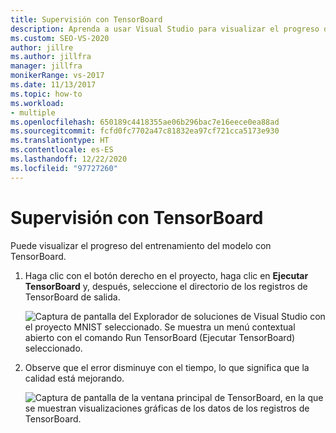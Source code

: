 ```yaml
---
title: Supervisión con TensorBoard
description: Aprenda a usar Visual Studio para visualizar el progreso del entrenamiento del modelo con TensorBoard.
ms.custom: SEO-VS-2020
author: jillre
ms.author: jillfra
manager: jillfra
monikerRange: vs-2017
ms.date: 11/13/2017
ms.topic: how-to
ms.workload:
- multiple
ms.openlocfilehash: 650189c4418355ae06b296bac7e16eece0ea88ad
ms.sourcegitcommit: fcfd0fc7702a47c81832ea97cf721cca5173e930
ms.translationtype: HT
ms.contentlocale: es-ES
ms.lasthandoff: 12/22/2020
ms.locfileid: "97727260"
---
```

# <a name="monitor-with-tensorboard"></a>Supervisión con TensorBoard

Puede visualizar el progreso del entrenamiento del modelo con TensorBoard.

1. Haga clic con el botón derecho en el proyecto, haga clic en **Ejecutar TensorBoard** y, después, seleccione el directorio de los registros de TensorBoard de salida.

    ![Captura de pantalla del Explorador de soluciones de Visual Studio con el proyecto MNIST seleccionado. Se muestra un menú contextual abierto con el comando Run TensorBoard (Ejecutar TensorBoard) seleccionado.](media/monitor-tensorboard/run-tensorboard.png)

2. Observe que el error disminuye con el tiempo, lo que significa que la calidad está mejorando.

    ![Captura de pantalla de la ventana principal de TensorBoard, en la que se muestran visualizaciones gráficas de los datos de los registros de TensorBoard.](media/monitor-tensorboard/tensorboard.png)
